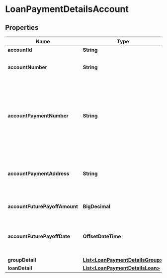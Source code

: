 

# LoanPaymentDetailsAccount


## Properties

| Name | Type | Description | Notes |
|------------ | ------------- | ------------- | -------------|
|**accountId** | **String** | An account ID |  |
|**accountNumber** | **String** | Institution&#39;s ID of the Student Loan Account |  |
|**accountPaymentNumber** | **String** | The payment number given by the institution. This number is typically for manual payments. This is not an ACH payment number. |  |
|**accountPaymentAddress** | **String** | The payment address to which send manual payments should be sent |  |
|**accountFuturePayoffAmount** | **BigDecimal** | The payoff amount for the account |  [optional] |
|**accountFuturePayoffDate** | **OffsetDateTime** | The date to which the \&quot;Future Payoff Amount\&quot; applies |  [optional] |
|**groupDetail** | [**List&lt;LoanPaymentDetailsGroup&gt;**](LoanPaymentDetailsGroup.md) | Group details |  [optional] |
|**loanDetail** | [**List&lt;LoanPaymentDetailsLoan&gt;**](LoanPaymentDetailsLoan.md) | Loan details |  [optional] |



